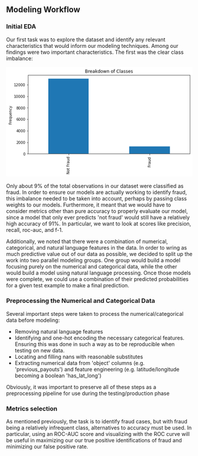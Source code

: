 ## Modeling Workflow

### Initial EDA

Our first task was to explore the dataset and identify any relevant characteristics that would inform our modeling techniques. Among our findings were two important characteristics. The first was the clear class imbalance:

![](images/class_breakdown.png)

Only about 9% of the total observations in our dataset were classified as fraud. In order to ensure our models are actually working to identify fraud, this imbalance needed to be taken into account, perhaps by passing class weights to our models. Furthermore, it meant that we would have to consider metrics other than pure accuracy to properly evaluate our model, since a model that only ever predicts 'not fraud' would still have a relatively high accuracy of 91%. In particular, we want to look at scores like precision, recall, roc-auc, and f-1. 

Additionally, we noted that there were a combination of numerical, categorical, and natural language features in the data. In order to wring as much predictive value out of our data as possible, we decided to split up the work into two parallel modeling groups. One group would build a model focusing purely on the numerical and categorical data, while the other would build a model using natural language processing. Once those models were complete, we could use a combination of their predicted probabilities for a given test example to make a final prediction.

### Preprocessing the Numerical and Categorical Data

Several important steps were taken to process the numerical/categorical data before modeling:
 - Removing natural language features
 - Identifying and one-hot encoding the necessary categorical features. Ensuring this was done in such a way as to be reproducible when testing on new data.
 - Locating and filling nans with reasonable substitutes
 - Extracting numerical data from 'object' columns (e.g. 'previous_payouts') and feature engineering (e.g. latitude/longitude becoming a boolean 'has_lat_long')

Obviously, it was important to preserve all of these steps as a preprocessing pipeline for use during the testing/production phase

### Metrics selection

As mentioned previously, the task is to identify fraud cases, but with fraud being a relatively infrequent class, alternatives to accuracy must be used. In particular, using an ROC-AUC score and visualizing with the ROC curve will be useful in maximizing our our true positive identifications of fraud and minimizing our false positive rate. 
